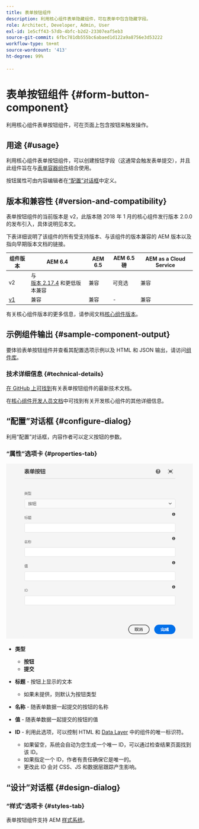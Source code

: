 ```yaml
---
title: 表单按钮组件
description: 利用核心组件表单隐藏组件，可在表单中包含隐藏字段。
role: Architect, Developer, Admin, User
exl-id: 1e5cff43-57db-4bfc-b2d2-23307eaf5eb3
source-git-commit: 6fbc781db555bc6abaed1d122a9a8756e3d53222
workflow-type: tm+mt
source-wordcount: '413'
ht-degree: 99%

---
```


# 表单按钮组件 {#form-button-component}

利用核心组件表单按钮组件，可在页面上包含按钮来触发操作。

## 用途 {#usage}

利用核心组件表单按钮组件，可以创建按钮字段（这通常会触发表单提交），并且此组件旨在与[表单容器组件](form-container.md)结合使用。

按钮属性可由内容编辑者在[“配置”对话框](#configure-dialog)中定义。

## 版本和兼容性 {#version-and-compatibility}

表单按钮组件的当前版本是 v2，此版本随 2018 年 1 月的核心组件发行版本 2.0.0 的发布引入，具体说明见本文。

下表详细说明了该组件的所有受支持版本、与该组件的版本兼容的 AEM 版本以及指向早期版本文档的链接。

| 组件版本 | AEM 6.4 | AEM 6.5 | AEM 6.5磅 | AEM as a Cloud Service |
|--- |--- |--- |---|---|
| v2 | 与<br>[版本 2.17.4](/help/versions.md) 和更低版本兼容 | 兼容 | 可竞选 | 兼容 |
| [v1](/help/components/v1/form-button-v1.md) | 兼容 | 兼容 | - | 兼容 |

有关核心组件版本的更多信息，请参阅文档[核心组件版本](/help/versions.md)。

## 示例组件输出 {#sample-component-output}

要体验表单按钮组件并查看其配置选项示例以及 HTML 和 JSON 输出，请访问[组件库](https://adobe.com/go/aem_cmp_library_form_button_cn)。

### 技术详细信息 {#technical-details}

[在 GitHub 上可找到](https://adobe.com/go/aem_cmp_tech_form_button_v2_cn)有关表单按钮组件的最新技术文档。

在[核心组件开发人员文档](/help/developing/overview.md)中可找到有关开发核心组件的其他详细信息。

## “配置”对话框 {#configure-dialog}

利用“配置”对话框，内容作者可以定义按钮的参数。

### “属性”选项卡 {#properties-tab}

![表单按钮组件的“编辑”对话框](/help/assets/form-button-edit.png)

* **类型**

   * **按钮**
   * **提交**

* **标题** - 按钮上显示的文本

   * 如果未提供，则默认为按钮类型

* **名称** - 随表单数据一起提交的按钮的名称
* **值** - 随表单数据一起提交的按钮的值

* **ID** - 利用此选项，可以控制 HTML 和 [Data Layer](/help/developing/data-layer/overview.md) 中的组件的唯一标识符。
   * 如果留空，系统会自动为您生成一个唯一 ID，可以通过检查结果页面找到该 ID。
   * 如果指定一个 ID，作者有责任确保它是唯一的。
   * 更改此 ID 会对 CSS、JS 和数据层跟踪产生影响。

## “设计”对话框 {#design-dialog}

### “样式”选项卡 {#styles-tab}

表单按钮组件支持 AEM [样式系统](/help/get-started/authoring.md#component-styling)。
